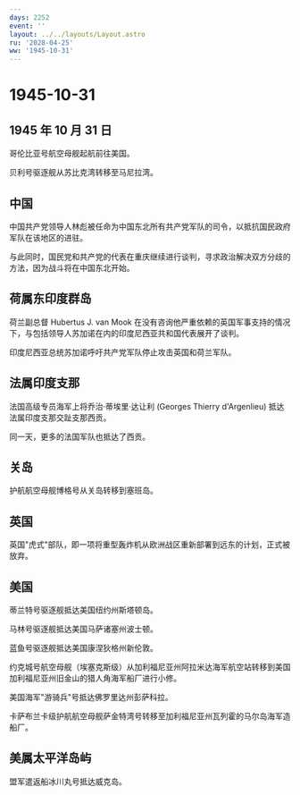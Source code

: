 ```yaml
---
days: 2252
event: ''
layout: ../../layouts/Layout.astro
ru: '2028-04-25'
ww: '1945-10-31'
---
```


# 1945-10-31

## 1945 年 10 月 31 日

哥伦比亚号航空母舰起航前往美国。

贝利号驱逐舰从苏比克湾转移至马尼拉湾。

## 中国

中国共产党领导人林彪被任命为中国东北所有共产党军队的司令，以抵抗国民政府军队在该地区的进驻。

与此同时，国民党和共产党的代表在重庆继续进行谈判，寻求政治解决双方分歧的方法，因为战斗将在中国东北开始。

## 荷属东印度群岛

荷兰副总督 Hubertus J. van Mook
在没有咨询他严重依赖的英国军事支持的情况下，与包括领导人苏加诺在内的印度尼西亚共和国代表展开了谈判。

印度尼西亚总统苏加诺呼吁共产党军队停止攻击英国和荷兰军队。

## 法属印度支那

法国高级专员海军上将乔治·蒂埃里·达让利 (Georges Thierry d'Argenlieu)
抵达法属印度支那交趾支那西贡。

同一天，更多的法国军队也抵达了西贡。

## 关岛

护航航空母舰博格号从关岛转移到塞班岛。

## 英国

英国"虎式"部队，即一项将重型轰炸机从欧洲战区重新部署到远东的计划，正式被放弃。

## 美国

蒂兰特号驱逐舰抵达美国纽约州斯塔顿岛。

马林号驱逐舰抵达美国马萨诸塞州波士顿。

蓝鱼号驱逐舰抵达美国康涅狄格州新伦敦。

约克城号航空母舰（埃塞克斯级）从加利福尼亚州阿拉米达海军航空站转移到美国加利福尼亚州旧金山的猎人角海军船厂进行小修。

美国海军"游骑兵"号抵达佛罗里达州彭萨科拉。

卡萨布兰卡级护航航空母舰萨金特湾号转移至加利福尼亚州瓦列霍的马尔岛海军造船厂。

## 美属太平洋岛屿

盟军遣返船冰川丸号抵达威克岛。